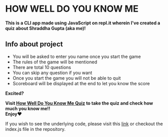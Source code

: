# HOW WELL DO YOU KNOW ME 

**This is a CLI app made using JavaScript on repl.it wherein I've created a quiz about Shraddha Gupta (aka me)!**

## Info about project

* You will be asked to enter you name once you start the game
* The rules of the game will be mentioned
* There are total 10 questions
* You can skip any question if you want
* Once you start the game you will not be able to quit
* Scoreboard will be displayed at the end to let you know the score

**Excited?**

**Visit [How Well Do You Know Me Quiz](https://replit.com/@shraddha1402/DoYouKnowMeQuiz?embed=1output=1#index.js) to take the quiz and check how much you know me!!**  
**Enjoy❤️**

If you wish to see the underlying code, please visit this [link](https://replit.com/@shraddha1402/DoYouKnowMeQuiz#index.js) or checkout the index.js file in the repository.
